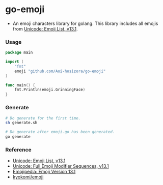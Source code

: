 # go-emoji

+ An emoji characters library for golang. This library includes all emojis from [Unicode: Emoji List, v13.1](https://unicode.org/emoji/charts/emoji-list.html).

### Usage

```go
package main

import (
	"fmt"
	emoji "github.com/Aoi-hosizora/go-emoji"
)

func main() {
	fmt.Println(emoji.GrinningFace)
}
```

### Generate

```bash
# Do generate for the first time.
sh generate.sh

# Do generate after emoji.go has been generated.
go generate
```

### Reference

+ [Unicode: Emoji List, v13.1](https://unicode.org/emoji/charts/emoji-list.html)
+ [Unicode: Full Emoji Modifier Sequences, v13.1](https://unicode.org/emoji/charts/full-emoji-modifiers.html)
+ [Emojipedia: Emoji Version 13.1](https://emojipedia.org/emoji-13.1/)
+ [kyokomi/emoji](https://github.com/kyokomi/emoji)
